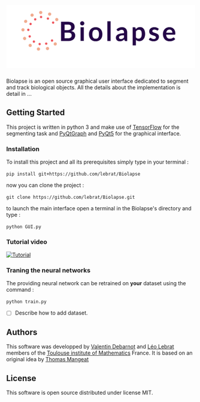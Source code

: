 # ![ ](https://github.com/lebrat/Biolapse/blob/master/header.png "Biolapse")

Biolapse is an open source graphical user interface dedicated to segment and track biological objects. All the details about the implementation is detail in ...



## Getting Started

This project is written in python 3 and make use of [TensorFlow](https://www.tensorflow.org/) for the segmenting task and [PyQtGraph](http://pyqtgraph.org/) and [PyQt5](https://pypi.org/project/PyQt5/) for the graphical interface.

### Installation
To install this project and all its prerequisites simply type in your terminal :

`pip install git+https://github.com/lebrat/Biolapse`

now you can clone the project :

`git clone https://github.com/lebrat/Biolapse.git`

to launch the main interface open a terminal in the Biolapse's directory and type :

`python GUI.py`

### Tutorial video 
[![Tutorial](https://img.youtube.com/vi/nomVideo/0.jpg)](https://www.youtube.com/watch?v=nomVideo)

### Traning the neural networks

The providing neural network can be retrained on **your** dataset using the command :

`python train.py`

- [ ] Describe how to add dataset.


## Authors
This software was developped by [Valentin Debarnot](https://scholar.google.fr/citations?user=gxBQ7d4AAAAJ&hl=fr) and [Léo Lebrat](lebrat.org) members of the [Toulouse institute of Mathematics](https://www.math.univ-toulouse.fr/?lang=en) France. It is based on an original idea by [Thomas Mangeat](https://scholar.google.com/citations?user=hPebN5AAAAAJ&hl=fr)

## License

This software is open source distributed under license MIT.